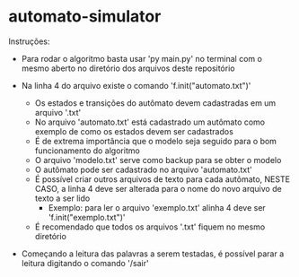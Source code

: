 # automato-simulator
Instruções:
- Para rodar o algoritmo basta usar 'py main.py' no terminal com o mesmo aberto no diretório dos arquivos deste repositório

- Na linha 4 do arquivo existe o comando 'f.init("automato.txt")' 
    - Os estados e transições do autômato devem cadastradas em um arquivo '.txt'
    - No arquivo 'automato.txt' está cadastrado um autômato como exemplo de como os estados devem ser cadastrados
    - É de extrema importância que o modelo seja seguido para o bom funcionamento do algoritmo
    - O arquivo 'modelo.txt' serve como backup para se obter o modelo
    - O autômato pode ser cadastrado no arquivo 'automato.txt'
    - É possível criar outros arquivos de texto para cada autômato, NESTE CASO, a linha 4 deve ser alterada para o nome do novo arquivo de texto a ser lido
        - Exemplo: para ler o arquivo 'exemplo.txt' alinha 4 deve ser 'f.init("exemplo.txt")'
    - É recomendado que todos os arquivos '.txt' fiquem no mesmo diretório

- Começando a leitura das palavras a serem testadas, é possível parar a leitura digitando o comando '/sair'
